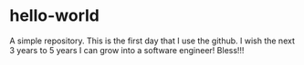 # hello-world
A simple repository.
This is the first day that I use the github.
I wish the next 3 years to 5 years I can grow into a software engineer!
Bless!!!
